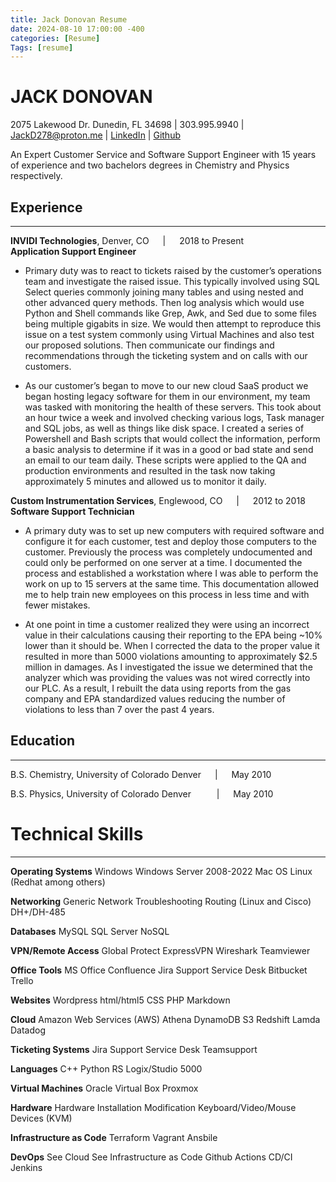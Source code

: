 ```yaml
---
title: Jack Donovan Resume
date: 2024-08-10 17:00:00 -400
categories: [Resume]
Tags: [resume]
---
```


# JACK DONOVAN  
2075 Lakewood Dr. Dunedin, FL 34698 | 303.995.9940 | JackD278@proton.me | [LinkedIn](https://www.linkedin.com/in/jack-donovan-a9965539/) | [Github](https://github.com/JD8278)  

An Expert Customer Service and Software Support Engineer with 15 years of experience and two bachelors degrees in Chemistry and Physics respectively.


## Experience

***

**INVIDI Technologies**, Denver, CO  &emsp; | &emsp; 2018 to Present  
**Application Support Engineer**

- Primary duty was to react to tickets raised by the customer’s operations team and investigate the raised issue. This typically involved using SQL Select queries commonly joining many tables and using nested and other advanced query methods. Then log analysis which would use Python and Shell commands like Grep, Awk, and Sed due to some files being multiple gigabits in size. We would then attempt to reproduce this issue on a test system commonly using Virtual Machines and also test our proposed solutions. Then communicate our findings and recommendations through the ticketing system and on calls with our customers.

- As our customer’s began to move to our new cloud SaaS product we began hosting legacy software for them in our environment, my team was tasked with monitoring the health of these servers. This took about an hour twice a week and involved checking various logs, Task manager and SQL jobs, as well as things like disk space. I created a series of Powershell and Bash scripts that would collect the information, perform a basic analysis to determine if it was in a good or bad state and send an email to our team daily. These scripts were applied to the QA and production environments and resulted in the task now taking approximately 5 minutes and allowed us to monitor it daily. 

**Custom Instrumentation Services**, Englewood, CO  &emsp; | &emsp; 2012 to 2018  
**Software Support Technician**
- A primary duty was to set up new computers with required software and configure it for each customer, test and deploy those computers to the customer. Previously the process was completely undocumented and could only be performed on one server at a time. I documented the process and established a workstation where I was able to perform the work on up to 15 servers at the same time. This documentation allowed me to help train new employees on this process in less time and with fewer mistakes.

- At one point in time a customer realized they were using an incorrect value in their calculations causing their reporting to the EPA being ~10% lower than it should be. When I corrected the data to the proper value it resulted in more than 5000 violations amounting to approximately $2.5 million in damages. As I investigated the issue we determined that the analyzer which was providing the values was not wired correctly into our PLC. As a result, I rebuilt the data using reports from the gas company and EPA standardized values reducing the number of violations to less than 7 over the past 4 years.  

## Education

***

B.S. Chemistry, University of Colorado Denver &emsp; | &emsp; May 2010

B.S. Physics, University of Colorado Denver  &ensp; &nbsp; &emsp; | &emsp; May 2010

# Technical Skills

***

**Operating Systems**
Windows
Windows Server 2008-2022
Mac OS
Linux (Redhat among others)

**Networking**
Generic Network Troubleshooting
Routing (Linux and Cisco)
DH+/DH-485

**Databases**
MySQL
SQL Server
NoSQL

**VPN/Remote Access**
Global Protect
ExpressVPN
Wireshark
Teamviewer

**Office Tools**
MS Office
Confluence
Jira
Support Service Desk
Bitbucket
Trello

**Websites**
Wordpress
html/html5
CSS
PHP
Markdown

**Cloud**
Amazon Web Services (AWS)
Athena
DynamoDB
S3
Redshift
Lamda
Datadog

**Ticketing Systems**
Jira Support Service Desk
Teamsupport

**Languages**
C++
Python
RS Logix/Studio 5000

**Virtual Machines**
Oracle Virtual Box
Proxmox

**Hardware**
Hardware Installation Modification
Keyboard/Video/Mouse Devices (KVM)

**Infrastructure as Code**
Terraform
Vagrant
Ansbile

**DevOps**
See Cloud
See Infrastructure as Code
Github Actions
CD/CI
Jenkins